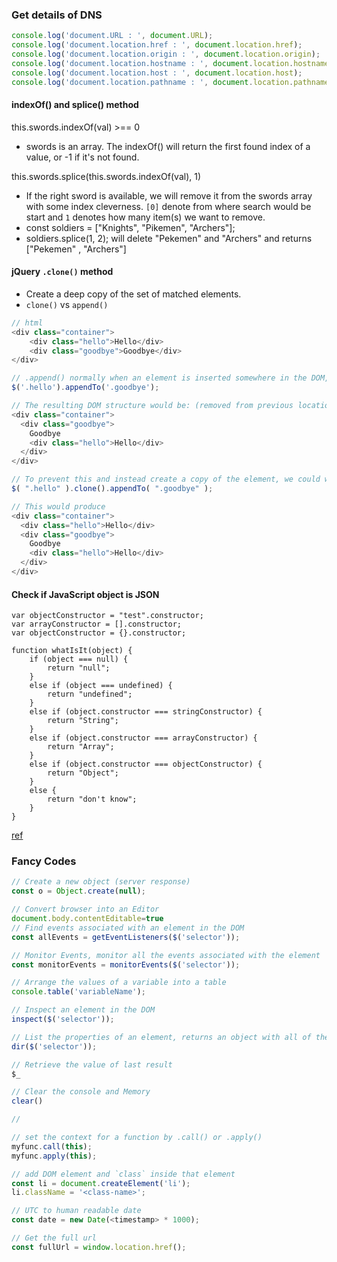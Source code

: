 ### Get details of DNS
```js
console.log('document.URL : ', document.URL);
console.log('document.location.href : ', document.location.href);
console.log('document.location.origin : ', document.location.origin);
console.log('document.location.hostname : ', document.location.hostname);
console.log('document.location.host : ', document.location.host);
console.log('document.location.pathname : ', document.location.pathname);
```

#### indexOf() and splice() method
this.swords.indexOf(val) >== 0  
- swords is an array. The indexOf() will return the first found index of a value, or -1 if it's not found. 

this.swords.splice(this.swords.indexOf(val), 1)
- If the right sword is available, we will remove it from the swords array with some index cleverness. `[0]` denote from where search would be start and `1` denotes how many item(s) we want to remove.
- const soldiers = ["Knights", "Pikemen", "Archers"];
- soldiers.splice(1, 2); will delete "Pekemen" and "Archers" and returns ["Pekemen" , "Archers"]
 
#### jQuery `.clone()` method
- Create a deep copy of the set of matched elements.
- `clone()` vs `append()`

```js
// html 
<div class="container">
    <div class="hello">Hello</div>
    <div class="goodbye">Goodbye</div>
</div>

// .append() normally when an element is inserted somewhere in the DOM, it is moved from its old location
$('.hello').appendTo('.goodbye');

// The resulting DOM structure would be: (removed from previous location and in new position)
<div class="container">
  <div class="goodbye">
    Goodbye
    <div class="hello">Hello</div>
  </div>
</div>

// To prevent this and instead create a copy of the element, we could write the following:
$( ".hello" ).clone().appendTo( ".goodbye" );

// This would produce 
<div class="container">
  <div class="hello">Hello</div>
  <div class="goodbye">
    Goodbye
    <div class="hello">Hello</div>
  </div>
</div>
```

#### Check if JavaScript object is JSON
```
var objectConstructor = "test".constructor;
var arrayConstructor = [].constructor;
var objectConstructor = {}.constructor;

function whatIsIt(object) {
    if (object === null) {
        return "null";
    }
    else if (object === undefined) {
        return "undefined";
    }
    else if (object.constructor === stringConstructor) {
        return "String";
    }
    else if (object.constructor === arrayConstructor) {
        return "Array";
    }
    else if (object.constructor === objectConstructor) {
        return "Object";
    }
    else {
        return "don't know";
    }
}
```
[ref](http://stackoverflow.com/questions/11182924/how-to-check-if-javascript-object-is-json)
 
####  
 
 
### Fancy Codes

```js
// Create a new object (server response)
const o = Object.create(null);

// Convert browser into an Editor
document.body.contentEditable=true
// Find events associated with an element in the DOM
const allEvents = getEventListeners($('selector'));

// Monitor Events, monitor all the events associated with the element
const monitorEvents = monitorEvents($('selector'));

// Arrange the values of a variable into a table
console.table('variableName');

// Inspect an element in the DOM
inspect($('selector'));

// List the properties of an element, returns an object with all of the properties associated with its DOM element
dir($('selector'));

// Retrieve the value of last result
$_

// Clear the console and Memory
clear()

// 

// set the context for a function by .call() or .apply()
myfunc.call(this);
myfunc.apply(this);

// add DOM element and `class` inside that element
const li = document.createElement('li');
li.className = '<class-name>';

// UTC to human readable date
const date = new Date(<timestamp> * 1000);

// Get the full url
const fullUrl = window.location.href();
```







































